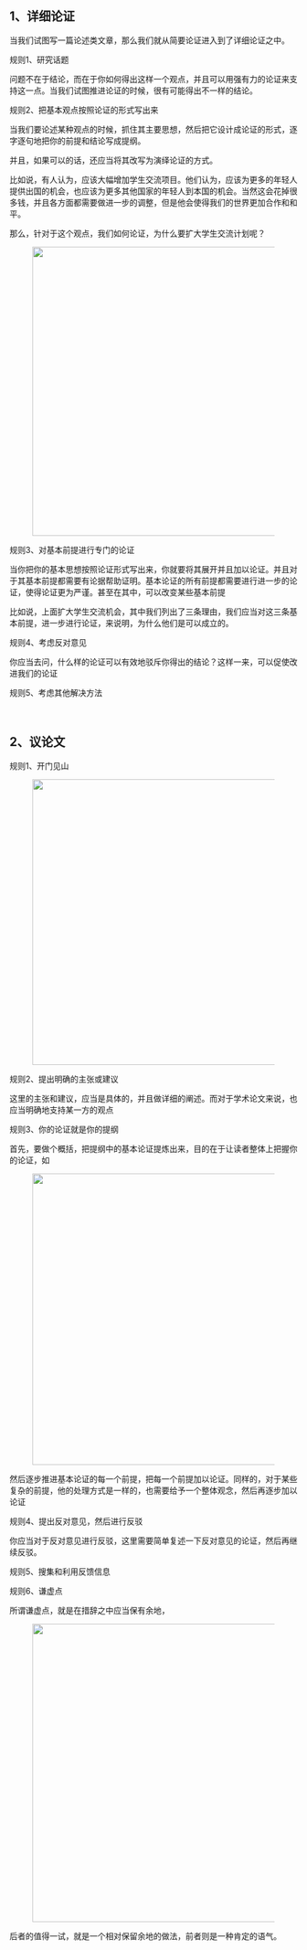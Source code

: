 <h2>1、详细论证</h2><p data-pid="7rthNQHk">当我们试图写一篇论述类文章，那么我们就从简要论证进入到了详细论证之中。</p><p data-pid="Fx4dbHCd">规则1、研究话题</p><p data-pid="DIO7P4Qq">问题不在于结论，而在于你如何得出这样一个观点，并且可以用强有力的论证来支持这一点。当我们试图推进论证的时候，很有可能得出不一样的结论。</p><p data-pid="OHO2KsQ4">规则2、把基本观点按照论证的形式写出来</p><p data-pid="R2FD1uhI">当我们要论述某种观点的时候，抓住其主要思想，然后把它设计成论证的形式，逐字逐句地把你的前提和结论写成提纲。</p><p data-pid="el9EcjNe">并且，如果可以的话，还应当将其改写为演绎论证的方式。</p><p data-pid="Pj97Ljat">比如说，有人认为，应该大幅增加学生交流项目。他们认为，应该为更多的年轻人提供出国的机会，也应该为更多其他国家的年轻人到本国的机会。当然这会花掉很多钱，并且各方面都需要做进一步的调整，但是他会使得我们的世界更加合作和和平。</p><p data-pid="SG1V0eXa">那么，针对于这个观点，我们如何论证，为什么要扩大学生交流计划呢？</p><figure data-size="normal"><img src="https://picx.zhimg.com/v2-c4d9d6c5b12862fb66efd8e12afc472a_720w.jpg?source=d16d100b" data-caption="" data-size="normal" data-rawwidth="506" data-rawheight="248" class="origin_image zh-lightbox-thumb" width="506" data-original="https://picx.zhimg.com/v2-c4d9d6c5b12862fb66efd8e12afc472a_720w.jpg?source=d16d100b"></figure><p data-pid="e1UkLQCk">规则3、对基本前提进行专门的论证</p><p data-pid="gGKXncjf">当你把你的基本思想按照论证形式写出来，你就要将其展开并且加以论证。并且对于其基本前提都需要有论据帮助证明。基本论证的所有前提都需要进行进一步的论证，使得论证更为严谨。甚至在其中，可以改变某些基本前提</p><p data-pid="iy8uIoOU">比如说，上面扩大学生交流机会，其中我们列出了三条理由，我们应当对这三条基本前提，进一步进行论证，来说明，为什么他们是可以成立的。</p><p data-pid="1eY9OvKc">规则4、考虑反对意见</p><p data-pid="hceA1XO1">你应当去问，什么样的论证可以有效地驳斥你得出的结论？这样一来，可以促使改进我们的论证</p><p data-pid="uTpXndOn">规则5、考虑其他解决方法</p><p><br></p><h2>2、议论文</h2><p data-pid="6tX3krrw">规则1、开门见山</p><figure data-size="normal"><img src="https://picx.zhimg.com/v2-60b15bc905f2b37580293c7742e13866_720w.jpg?source=d16d100b" data-caption="" data-size="normal" data-rawwidth="500" data-rawheight="375" class="origin_image zh-lightbox-thumb" width="500" data-original="https://pic1.zhimg.com/v2-60b15bc905f2b37580293c7742e13866_720w.jpg?source=d16d100b"></figure><p data-pid="21laZJvF">规则2、提出明确的主张或建议</p><p data-pid="Jv291ePf">这里的主张和建议，应当是具体的，并且做详细的阐述。而对于学术论文来说，也应当明确地支持某一方的观点</p><p data-pid="vZ1wVnqP">规则3、你的论证就是你的提纲</p><p data-pid="x7eVtEHZ">首先，要做个概括，把提纲中的基本论证提炼出来，目的在于让读者整体上把握你的论证，如</p><figure data-size="normal"><img src="https://pic1.zhimg.com/v2-e85af16a6993c345dee5c75c3e95ffc7_720w.jpg?source=d16d100b" data-caption="" data-size="normal" data-rawwidth="510" data-rawheight="159" class="origin_image zh-lightbox-thumb" width="510" data-original="https://picx.zhimg.com/v2-e85af16a6993c345dee5c75c3e95ffc7_720w.jpg?source=d16d100b"></figure><p data-pid="9ngPOzAf">然后逐步推进基本论证的每一个前提，把每一个前提加以论证。同样的，对于某些复杂的前提，他的处理方式是一样的，也需要给予一个整体观念，然后再逐步加以论证</p><p data-pid="2FTo6U-k">规则4、提出反对意见，然后进行反驳</p><p data-pid="_Ks0LXtI">你应当对于反对意见进行反驳，这里需要简单复述一下反对意见的论证，然后再继续反驳。</p><p data-pid="V8LO6nSy">规则5、搜集和利用反馈信息</p><p data-pid="DPC-0qlK">规则6、谦虚点</p><p data-pid="aCRWd5-6">所谓谦虚点，就是在措辞之中应当保有余地，</p><figure data-size="normal"><img src="https://picx.zhimg.com/v2-5973c5c015716d73431a183d65726ca9_720w.jpg?source=d16d100b" data-caption="" data-size="normal" data-rawwidth="522" data-rawheight="358" class="origin_image zh-lightbox-thumb" width="522" data-original="https://picx.zhimg.com/v2-5973c5c015716d73431a183d65726ca9_720w.jpg?source=d16d100b"></figure><p data-pid="R6G3AZ_K">后者的值得一试，就是一个相对保留余地的做法，前者则是一种肯定的语气。</p><p></p>